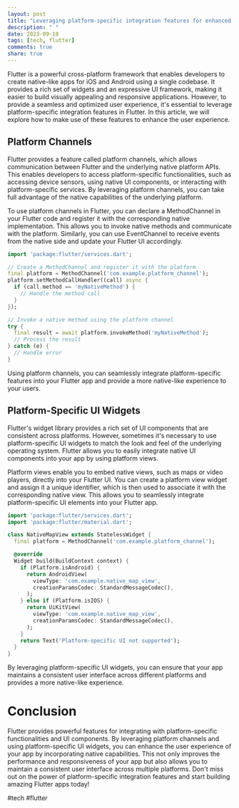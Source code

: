 ```yaml
---
layout: post
title: "Leveraging platform-specific integration features for enhanced user experience in Flutter."
description: " "
date: 2023-09-18
tags: [tech, flutter]
comments: true
share: true
---
```


Flutter is a powerful cross-platform framework that enables developers to create native-like apps for iOS and Android using a single codebase. It provides a rich set of widgets and an expressive UI framework, making it easier to build visually appealing and responsive applications. However, to provide a seamless and optimized user experience, it's essential to leverage platform-specific integration features in Flutter. In this article, we will explore how to make use of these features to enhance the user experience.

## Platform Channels

Flutter provides a feature called platform channels, which allows communication between Flutter and the underlying native platform APIs. This enables developers to access platform-specific functionalities, such as accessing device sensors, using native UI components, or interacting with platform-specific services. By leveraging platform channels, you can take full advantage of the native capabilities of the underlying platform.

To use platform channels in Flutter, you can declare a MethodChannel in your Flutter code and register it with the corresponding native implementation. This allows you to invoke native methods and communicate with the platform. Similarly, you can use EventChannel to receive events from the native side and update your Flutter UI accordingly.

```dart
import 'package:flutter/services.dart';

// Create a MethodChannel and register it with the platform
final platform = MethodChannel('com.example.platform_channel');
platform.setMethodCallHandler((call) async {
  if (call.method == 'myNativeMethod') {
    // Handle the method call
  }
});

// Invoke a native method using the platform channel
try {
  final result = await platform.invokeMethod('myNativeMethod');
  // Process the result
} catch (e) {
  // Handle error
}
```

Using platform channels, you can seamlessly integrate platform-specific features into your Flutter app and provide a more native-like experience to your users.

## Platform-Specific UI Widgets

Flutter's widget library provides a rich set of UI components that are consistent across platforms. However, sometimes it's necessary to use platform-specific UI widgets to match the look and feel of the underlying operating system. Flutter allows you to easily integrate native UI components into your app by using platform views.

Platform views enable you to embed native views, such as maps or video players, directly into your Flutter UI. You can create a platform view widget and assign it a unique identifier, which is then used to associate it with the corresponding native view. This allows you to seamlessly integrate platform-specific UI elements into your Flutter app.

```dart
import 'package:flutter/services.dart';
import 'package:flutter/material.dart';

class NativeMapView extends StatelessWidget {
  final platform = MethodChannel('com.example.platform_channel');

  @override
  Widget build(BuildContext context) {
    if (Platform.isAndroid) {
      return AndroidView(
        viewType: 'com.example.native_map_view',
        creationParamsCodec: StandardMessageCodec(),
      );
    } else if (Platform.isIOS) {
      return UiKitView(
        viewType: 'com.example.native_map_view',
        creationParamsCodec: StandardMessageCodec(),
      );
    }
    return Text('Platform-specific UI not supported');
  }
}
```

By leveraging platform-specific UI widgets, you can ensure that your app maintains a consistent user interface across different platforms and provides a more native-like experience.

# Conclusion

Flutter provides powerful features for integrating with platform-specific functionalities and UI components. By leveraging platform channels and using platform-specific UI widgets, you can enhance the user experience of your app by incorporating native capabilities. This not only improves the performance and responsiveness of your app but also allows you to maintain a consistent user interface across multiple platforms. Don't miss out on the power of platform-specific integration features and start building amazing Flutter apps today!

#tech #flutter